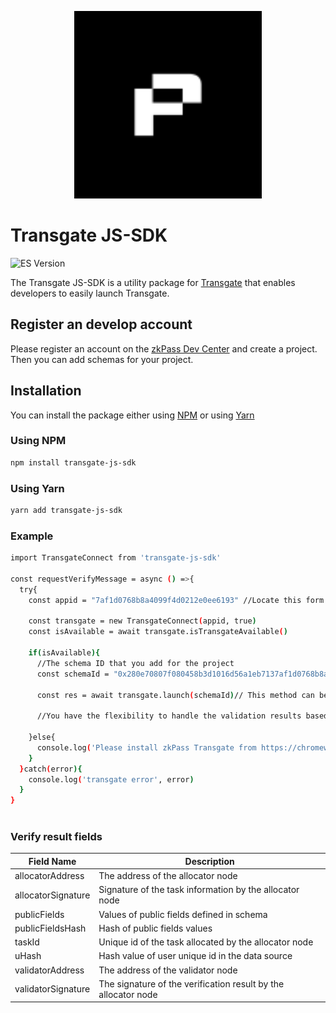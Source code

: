 <p align="center">
  <img src="assets/logo.png" width="300" alt="transgate-js-sdk.js" />
</p>

# Transgate JS-SDK

![ES Version](https://img.shields.io/badge/ES-2020-yellow)

The Transgate JS-SDK is a utility package for [Transgate](https://chromewebstore.google.com/detail/zkpass-transgate/afkoofjocpbclhnldmmaphappihehpma) that enables developers to easily launch Transgate.

## Register an develop account

Please register an account on the [zkPass Dev Center](https://dev.zkapss.org/dashboard) and create a project. Then you can add schemas for your project.

## Installation

You can install the package either using [NPM](https://www.npmjs.com/package/transgate-js-sdk) or using [Yarn](https://yarnpkg.com/package/transgate-js-sdk)

### Using NPM

```bash
npm install transgate-js-sdk
```

### Using Yarn

```bash
yarn add transgate-js-sdk
```

### Example
```bash
import TransgateConnect from 'transgate-js-sdk'

const requestVerifyMessage = async () =>{
  try{
    const appid = "7af1d0768b8a4099f4d0212e0ee6193" //Locate this form on the development platform

    const transgate = new TransgateConnect(appid, true)
    const isAvailable = await transgate.isTransgateAvailable()

    if(isAvailable){
      //The schema ID that you add for the project
      const schemaId = "0x280e70807f080458b3d1016d56a1eb7137af1d0768b8a4099f4d0212e0ee6193"

      const res = await transgate.launch(schemaId)// This method can be invoked in a loop when dealing with multiple schemas

      //You have the flexibility to handle the validation results based on your requirements.        

    }else{
      console.log('Please install zkPass Transgate from https://chromewebstore.google.com/detail/zkpass-transgate/afkoofjocpbclhnldmmaphappihehpma')
    }
  }catch(error){
    console.log('transgate error', error)
  }
}
  
```

### Verify result fields

| Field Name                    | Description                                                         | 
| ----------------------------- | ------------------------------------------------------------------- |
| allocatorAddress              | The address of the allocator node                                   |
| allocatorSignature            | Signature of the task information by the allocator node             |
| publicFields                  | Values of public fields defined in schema                           |                               
| publicFieldsHash              | Hash of public fields values                                        |                               
| taskId                        | Unique id of the task allocated by the allocator node               |                               
| uHash                         | Hash value of user unique id in the data source                     |
| validatorAddress              | The address of the validator node                                   |                               
| validatorSignature            | The signature of the verification result by the allocator node      |                               


